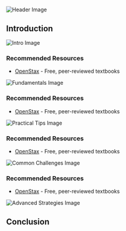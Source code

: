 # 


![Header Image](https://fal.media/files/zebra/H_thdyC3_EfDx_ahMpxLY.png)

## Introduction


![Intro Image](https://fal.media/files/kangaroo/wHxQpy0HLmNPmUY4Ref0j.png)



### Recommended Resources
- [OpenStax](https://openstax.org/) - Free, peer-reviewed textbooks


![Fundamentals Image](https://fal.media/files/elephant/lDbyGNPivzOY7m05H4Fb7.png)



### Recommended Resources
- [OpenStax](https://openstax.org/) - Free, peer-reviewed textbooks


![Practical Tips Image](https://fal.media/files/koala/oRegWjm8bja7V2rWZgXoe.png)



### Recommended Resources
- [OpenStax](https://openstax.org/) - Free, peer-reviewed textbooks


![Common Challenges Image](https://fal.media/files/monkey/8ZdjcpFo8YJAI53-8JDEG.png)



### Recommended Resources
- [OpenStax](https://openstax.org/) - Free, peer-reviewed textbooks


![Advanced Strategies Image](https://fal.media/files/zebra/qhMiwI-g2ru-SZi8jxbXm.png)

## Conclusion

